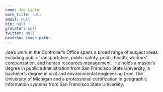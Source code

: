 ```yaml
---
name: Joe Lapka
work_title: null
email: null
bio: null
gravatar: null
twitter: null
headshot_image_path:
---
```



Joe’s work in the Controller’s Office spans a broad range of subject areas including public transportation, public safety, public health, workers’ compensation, and human resources management.&nbsp; He holds a master’s degree in public administration from San Francisco State University, a bachelor’s degree in civil and environmental engineering from The University of Michigan and a professional certification in geographic information systems from San Francisco State University.